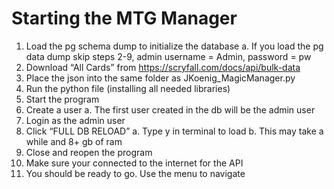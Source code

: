 # Starting the MTG Manager
1.	Load the pg schema dump to initialize the database
    a.	If you load the pg data dump skip steps 2-9, admin username = Admin, password = pw
2.	Download “All Cards” from https://scryfall.com/docs/api/bulk-data
3.	Place the json into the same folder as JKoenig_MagicManager.py
4.	Run the python file (installing all needed libraries)
5.	Start the program
6.	Create a user
    a.	The first user created in the db will be the admin user
7.	Login as the admin user
8.	Click “FULL DB RELOAD”
    a.	Type y in terminal to load
    b.	This may take a while and 8+ gb of ram
9.	Close and reopen the program
10.	Make sure your connected to the internet for the API
11.	You should be ready to go. Use the menu to navigate
